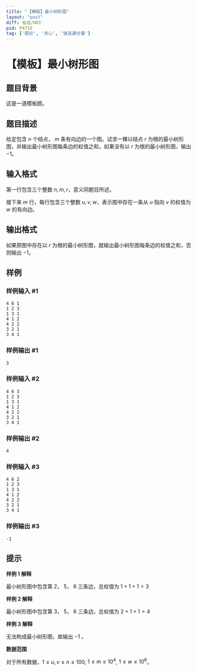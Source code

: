 ```yaml
---
title: "【模板】最小树形图"
layout: "post"
diff: 省选/NOI-
pid: P4716
tag: ['图论', '贪心', '强连通分量']
---
```

# 【模板】最小树形图
## 题目背景

这是一道模板题。
## 题目描述

给定包含 $n$ 个结点， $m$ 条有向边的一个图。试求一棵以结点 $r$ 为根的最小树形图，并输出最小树形图每条边的权值之和，如果没有以 $r$ 为根的最小树形图，输出 $-1$。
## 输入格式

第一行包含三个整数 $n,m,r$，意义同题目所述。

接下来 $m$ 行，每行包含三个整数 $u,v,w$，表示图中存在一条从 $u$ 指向 $v$ 的权值为 $w$ 的有向边。

## 输出格式

如果原图中存在以 $r$ 为根的最小树形图，就输出最小树形图每条边的权值之和，否则输出 $-1$。
## 样例

### 样例输入 #1
```
4 6 1
1 2 3
1 3 1
4 1 2
4 2 2
3 2 1
3 4 1
```
### 样例输出 #1
```
3
```
### 样例输入 #2
```
4 6 3
1 2 3
1 3 1
4 1 2
4 2 2
3 2 1
3 4 1
```
### 样例输出 #2
```
4
```
### 样例输入 #3
```
4 6 2
1 2 3
1 3 1
4 1 2
4 2 2
3 2 1
3 4 1
```
### 样例输出 #3
```
-1
```
## 提示

**样例 $1$ 解释**

最小树形图中包含第 $2$， $5$， $6$ 三条边，总权值为 $1 + 1 + 1 = 3$

**样例 $2$ 解释**

最小树形图中包含第 $3$， $5$， $6$ 三条边，总权值为 $2 + 1 + 1 = 4$

**样例 $3$ 解释**

无法构成最小树形图，故输出 $-1$ 。

**数据范围**

对于所有数据，$1 \leq u, v \leq n \leq 100$, $1 \leq m \leq 10^4$​​, $1 \leq w \leq 10^6$​​。
